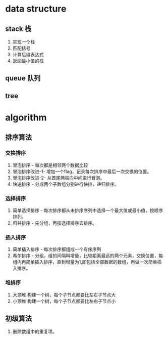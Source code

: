 # data structure
## stack 栈
1. 实现一个栈
2. 匹配括号
3. 计算后缀表达式
4. 返回最小值的栈
## queue 队列

## tree

# algorithm
## 排序算法
### 交换排序
1. 冒泡排序 - 每次都是相邻两个数据比较
2. 冒泡排序改进-1- 增加一个flag，记录每次排序中最后一次交换的位置。
3. 冒泡排序改进-2- 从首尾两端向中间进行冒泡。
4. 快速排序 - 分成两个子数组分别进行快排，递归排序。
### 选择排序
1. 简单选择排序 - 每次排序都从未排序序列中选择一个最大值或最小值，按顺序排列。
2. 归并排序 - 先分组，再按选择排序去排序。
### 插入排序
1. 简单插入排序 - 每次排序都组成一个有序序列
2. 希尔排序 - 分组，组的间隔叫增量，比较距离最远的两个元素，交换位置，每组内再简单插入排序，直到增量为1,即包括全部数据的数组，再做一次简单插入排序。
### 堆排序
1. 大顶堆 构建一个树，每个子节点都要比左右子节点大
2. 小顶堆 构建一个树，每个子节点都要比左右子节点小
## 初级算法
1. 删除数组中的重复项。